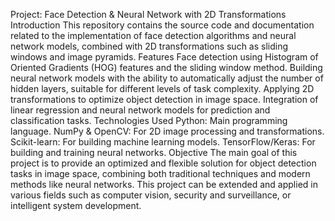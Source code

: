 Project: Face Detection & Neural Network with 2D Transformations
Introduction
This repository contains the source code and documentation related to the implementation of face detection algorithms and neural network models, combined with 2D transformations such as sliding windows and image pyramids.
Features
Face detection using Histogram of Oriented Gradients (HOG) features and the sliding window method.
Building neural network models with the ability to automatically adjust the number of hidden layers, suitable for different levels of task complexity.
Applying 2D transformations to optimize object detection in image space.
Integration of linear regression and neural network models for prediction and classification tasks.
Technologies Used
Python: Main programming language.
NumPy & OpenCV: For 2D image processing and transformations.
Scikit-learn: For building machine learning models.
TensorFlow/Keras: For building and training neural networks.
Objective
The main goal of this project is to provide an optimized and flexible solution for object detection tasks in image space, combining both traditional techniques and modern methods like neural networks. This project can be extended and applied in various fields such as computer vision, security and surveillance, or intelligent system development.
